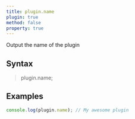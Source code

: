 ```yaml
---
title: plugin.name
plugin: true
method: false
property: true
---
```

Output the name of the plugin

## Syntax
> plugin.name;

## Examples
```javascript
console.log(plugin.name); // My awesome plugin
```
